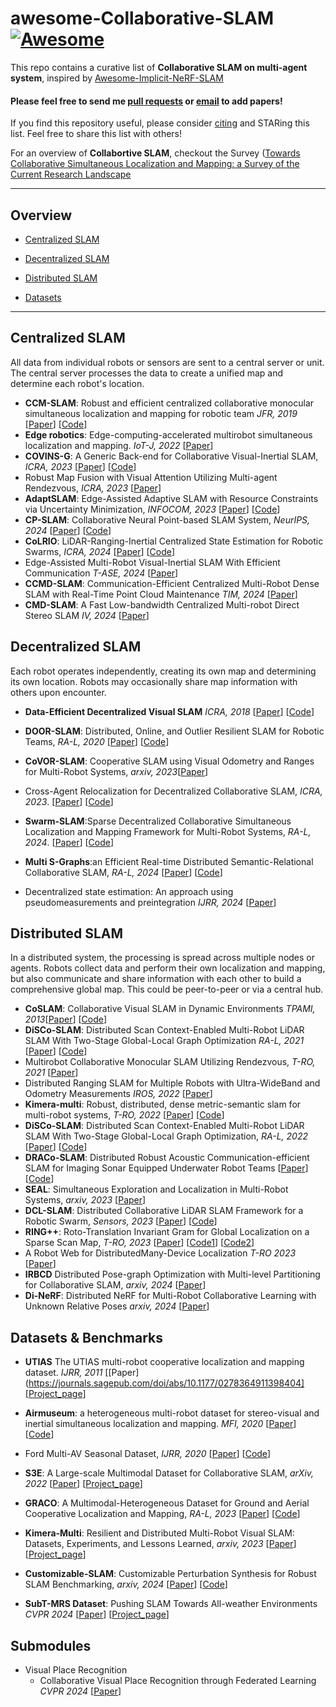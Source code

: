# awesome-Collaborative-SLAM [![Awesome](https://cdn.rawgit.com/sindresorhus/awesome/d7305f38d29fed78fa85652e3a63e154dd8e8829/media/badge.svg)](https://github.com/sindresorhus/awesome)

This repo contains a curative list of **Collaborative SLAM on multi-agent system**, inspired by [Awesome-Implicit-NeRF-SLAM](https://github.com/DoongLi/awesome-Implicit-NeRF-SLAM) <br>

#### Please feel free to send me [pull requests](https://github.com/Epsilon8854/awesome-Collaborative-SLAM/blob/main/how-to-PR.md) or [email](mailto:epsilon8854@unist.ac.kr) to add papers! <br>

If you find this repository useful, please consider [citing](#citation) and STARing this list. Feel free to share this list with others!

For an overview of **Collabortive SLAM**, checkout the Survey ([Towards Collaborative Simultaneous Localization and Mapping: a Survey of the Current Research Landscape](https://arxiv.org/abs/2108.08325) 

---

## Overview

  - [Centralized SLAM](#centralized-slam)

  - [Decentralized SLAM](#decentralized-slam)

  - [Distributed SLAM](#distributed-slam)
  <!-- - [Platform](#platform) -->
  <!-- <!-- - [Environments](#environments) -->
  - [Datasets](#datasets)


---

## Centralized SLAM
All data from individual robots or sensors are sent to a central server or unit. The central server processes the data to create a unified map and determine each robot's location. 
  * **CCM-SLAM**: Robust and efficient centralized collaborative monocular simultaneous localization and mapping for robotic team *JFR, 2019* [[Paper](https://www.research-collection.ethz.ch/handle/20.500.11850/313259)] [[Code](https://github.com/VIS4ROB-lab/ccm_slam?tab=readme-ov-file)]
  * **Edge robotics**: Edge-computing-accelerated multirobot simultaneous localization and mapping. *IoT-J, 2022* [[Paper](https://ieeexplore.ieee.org/abstract/document/9693970)]
  * **COVINS-G**: A Generic Back-end for Collaborative Visual-Inertial SLAM, *ICRA, 2023* [[Paper](https://ieeexplore.ieee.org/stamp/stamp.jsp?arnumber=9585827)] [[Code](https://github.com/VIS4ROB-lab/covins)]
  * Robust Map Fusion with Visual Attention Utilizing Multi-agent Rendezvous,  *ICRA, 2023* [[Paper](https://ieeexplore.ieee.org/stamp/stamp.jsp?tp=&arnumber=10161072)]
  * **AdaptSLAM**: Edge-Assisted Adaptive SLAM with Resource Constraints via Uncertainty Minimization, *INFOCOM, 2023* [[Paper](https://arxiv.org/abs/2301.04620)] [[Code](https://github.com/i3tyc/AdaptSLAM)]
  * **CP-SLAM**: Collaborative Neural Point-based SLAM System, *NeurIPS, 2024* [[Paper](https://arxiv.org/abs/2311.08013)] [[Code](https://github.com/VIS4ROB-lab/covins)]
  * **CoLRIO**: LiDAR-Ranging-Inertial Centralized State Estimation for Robotic Swarms, *ICRA, 2024* [[Paper](https://arxiv.org/abs/2402.11790)] [[Code](https://github.com/PengYu-team/Co-LRIO)]
  * Edge-Assisted Multi-Robot Visual-Inertial SLAM With Efficient Communication  *T-ASE, 2024* [[Paper](https://ieeexplore.ieee.org/abstract/document/10472967)]
  * **CCMD-SLAM**: Communication-Efficient Centralized Multi-Robot Dense SLAM with Real-Time Point Cloud Maintenance *TIM, 2024* [[Paper](https://ieeexplore.ieee.org/abstract/document/10530544)]
  * **CMD-SLAM**: A Fast Low-bandwidth Centralized Multi-robot Direct Stereo SLAM *IV, 2024* [[Paper](https://ieeexplore.ieee.org/abstract/document/10588625)]
  
## Decentralized SLAM
Each robot operates independently, creating its own map and determining its own location. Robots may occasionally share map information with others upon encounter.
  * **Data-Efficient Decentralized Visual SLAM**  *ICRA, 2018* [[Paper](https://ieeexplore.ieee.org/abstract/document/8461155)] [[Code](https://github.com/uzh-rpg/dslam_open)]

  * **DOOR-SLAM**: Distributed, Online, and Outlier Resilient SLAM for Robotic Teams, *RA-L, 2020* [[Paper](https://arxiv.org/abs/1909.12198)] [[Code](https://github.com/MISTLab/DOOR-SLAM)]
  * **CoVOR-SLAM**: Cooperative SLAM using Visual Odometry and Ranges for Multi-Robot Systems, *arxiv, 2023*[[Paper](https://arxiv.org/abs/2311.12580)]

  * Cross-Agent Relocalization for Decentralized Collaborative SLAM, *ICRA, 2023*. [[Paper](https://ieeexplore.ieee.org/abstract/document/10160941)] [[Code](https://github.com/VIS4ROB-lab/decoSLAM)]  
  * **Swarm-SLAM**:Sparse Decentralized Collaborative Simultaneous Localization and Mapping Framework for Multi-Robot Systems, *RA-L, 2024*. [[Paper](https://arxiv.org/abs/2301.06230)] [[Code](https://github.com/MISTLab/Swarm-SLAM)]
  * **Multi S-Graphs**:an Efficient Real-time Distributed Semantic-Relational Collaborative SLAM, *RA-L, 2024* [[Paper](https://arxiv.org/abs/2401.05152)] [[Code](https://github.com/snt-arg/multi_s_graphs_docker)]
  * Decentralized state estimation: An approach using pseudomeasurements and preintegration *IJRR, 2024* [[Paper](https://journals.sagepub.com/doi/full/10.1177/02783649241230993)] 


## Distributed SLAM
In a distributed system, the processing is spread across multiple nodes or agents. Robots collect data and perform their own localization and mapping, but also communicate and share information with each other to build a comprehensive global map. This could be peer-to-peer or via a central hub.
  * **CoSLAM**: Collaborative Visual SLAM in Dynamic Environments *TPAMI, 2013*[[Paper](https://ieeexplore.ieee.org/stamp/stamp.jsp?tp=&arnumber=6193110)] [[Code](https://github.com/danping/CoSLAM?tab=readme-ov-file)]
  * **DiSCo-SLAM**: Distributed Scan Context-Enabled Multi-Robot LiDAR SLAM With Two-Stage Global-Local Graph Optimization *RA-L, 2021* [[Paper](https://ieeexplore.ieee.org/abstract/document/9662965)] [[Code](https://github.com/RobustFieldAutonomyLab/DiSCo-SLAM)]
  * Multirobot Collaborative Monocular SLAM Utilizing Rendezvous, *T-RO, 2021* [[Paper](https://ieeexplore.ieee.org/stamp/stamp.jsp?tp=&arnumber=9381949)]
  * Distributed Ranging SLAM for Multiple Robots with Ultra-WideBand and Odometry Measurements *IROS, 2022* [[Paper](https://ieeexplore.ieee.org/abstract/document/9982028)]
  * **Kimera-multi**: Robust, distributed, dense metric-semantic slam for multi-robot systems, *T-RO, 2022* [[Paper](http://ieeexplore.ieee.org/abstract/document/9686955)] [[Code](https://github.com/MIT-SPARK/Kimera-Multi)]
  * **DiSCo-SLAM**: Distributed Scan Context-Enabled Multi-Robot LiDAR SLAM With Two-Stage Global-Local Graph Optimization, *RA-L, 2022* [[Paper](https://ieeexplore.ieee.org/stamp/stamp.jsp?tp=&arnumber=9662965)] [[Code](https://github.com/RobustFieldAutonomyLab/DiSCo-SLAM)]
  * **DRACo-SLAM**: Distributed Robust Acoustic Communication-efficient SLAM for Imaging Sonar Equipped Underwater Robot Teams [[Paper](https://ieeexplore.ieee.org/abstract/document/9981822)] [[Code](https://github.com/jake3991/draco-slam)]
  * **SEAL**: Simultaneous Exploration and Localization in Multi-Robot Systems, *arxiv, 2023* [[Paper](https://arxiv.org/pdf/2306.12623.pdf)] 
  * **DCL-SLAM**: Distributed Collaborative LiDAR SLAM Framework for a Robotic Swarm, *Sensors, 2023* [[Paper](https://ieeexplore.ieee.org/stamp/stamp.jsp?tp=&arnumber=10375928)] [[Code](https://github.com/PengYu-Team/DCL-SLAM)]
  * **RING++**: Roto-Translation Invariant Gram for Global Localization on a Sparse Scan Map, *T-RO, 2023* [[Paper](https://ieeexplore.ieee.org/document/10224330)] [[Code1](https://github.com/lus6-Jenny/RING)] [[Code2](https://github.com/MaverickPeter/MR_SLAM)] 
  * A Robot Web for DistributedMany-Device Localization *T-RO 2023* [[Paper](https://ieeexplore.ieee.org/abstract/document/10286058)]
  * **IRBCD** Distributed Pose-graph Optimization with Multi-level Partitioning for Collaborative SLAM, *arxiv, 2024* [[Paper](https://arxiv.org/abs/2401.01657)]
  * **Di-NeRF**: Distributed NeRF for Multi-Robot Collaborative Learning with Unknown Relative Poses *arxiv, 2024* [[Paper](https://arxiv.org/abs/2402.01485)]


  <!-- ### Multimodal -->

<!-- ## Platform

## Environments -->

## Datasets & Benchmarks
 * **UTIAS** The UTIAS multi-robot cooperative localization and mapping dataset. *IJRR, 2011* [[Paper](https://journals.sagepub.com/doi/abs/10.1177/0278364911398404] [[Project_page](http://asrl.utias.utoronto.ca/datasets/mrclam/)]
 * **Airmuseum**: a heterogeneous multi-robot dataset for stereo-visual and inertial simultaneous localization and mapping. *MFI, 2020* [[Paper](https://ieeexplore.ieee.org/abstract/document/9235257/)] [[Code](https://github.com/AirMuseumDataset/AirMuseumDataset)]

  * Ford Multi-AV Seasonal Dataset, *IJRR, 2020* [[Paper](https://github.com/Ford/AVData)] [[Code](https://journals.sagepub.com/doi/full/10.1177/0278364920961451)]
  * **S3E**: A Large-scale Multimodal Dataset for Collaborative SLAM, *arXiv, 2022* [[Paper](https://arxiv.org/abs/2210.13723)] [[Project_page](https://github.com/PengYu-Team/S3E)]
  * **GRACO**: A Multimodal-Heterogeneous Dataset for Ground and Aerial Cooperative Localization and Mapping, *RA-L, 2023* [[Paper](https://ieeexplore.ieee.org/stamp/stamp.jsp?tp=&arnumber=10008011)] [[Code](https://github.com/SYSU-RoboticsLab/GrAco?tab=readme-ov-file#a-multimodal-heterogeneous-dataset-for-ground-and-aerial-cooperative-localization-and-mapping)]
  
  * **Kimera-Multi**: Resilient and Distributed Multi-Robot Visual SLAM: Datasets, Experiments, and Lessons Learned, *arxiv, 2023* [[Paper](https://arxiv.org/abs/2304.04362)] [[Project_page](https://github.com/MIT-SPARK/Kimera-Multi-Data)]
  * **Customizable-SLAM**: Customizable Perturbation Synthesis for Robust SLAM Benchmarking, *arxiv, 2024* [[Paper](https://arxiv.org/abs/2402.08125)] [[Code](https://github.com/Xiaohao-Xu/SLAM-under-Perturbation)] 
  * **SubT-MRS Dataset**: Pushing SLAM Towards All-weather Environments *CVPR 2024* [[Paper](https://arxiv.org/pdf/2307.07607.pdf)] [[Project_page](https://sairlab.org/datasets/subtmrs)]

## Submodules
- Visual Place Recognition
  * Collaborative Visual Place Recognition through Federated Learning *CVPR 2024* [[Paper](https://openaccess.thecvf.com/content/CVPR2024W/FedVision-2024/html/Dutto_Collaborative_Visual_Place_Recognition_through_Federated_Learning_CVPRW_2024_paper.html)] 
